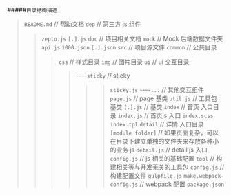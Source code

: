 
#####`目录结构描述`
> `README.md` // 帮助文档
> `dep` // 第三方 js 组件
>> `zepto.js`
>> `[.].js`
> `doc` // 项目相关文档
> `mock` // Mock 后端数据文件夹
>>`api.js`
>>`1000.json`
>>`[.].json`
> `src` // 项目源文件
>>`common` // 公共目录
>>>`css` // 样式目录
>>>`img` // 图片目录
>>>`ui` // ui 交互目录
>>>>----`sticky` // sticky
>>>>>>`sticky.js`
>>>>----`...` // 其他交互组件
>>>`page.js` // page 基类
>>>`util.js` // 工具包 基类
>>>`[.].js` // 基类
>>`index` // 首页 入口目录
>>>`index.js` // 首页js 入口
>>>`index.scss`
>>>`index.tpl`
>>`detail` // 详情 入口目录
>>>`[module folder]` // 如果页面复杂，可以在目录下建立单独的文件夹来存放各种小的业务 js
>>>`detail.js` // detail js 入口
>>`config.js` // js 相关的基础配置
> `tool` // 构建相关等与开发无关的工具包
> `config.js` // 构建配置文件
> `gulpfile.js`
> `make.webpack-config.js` // webpack 配置
> `package.json`